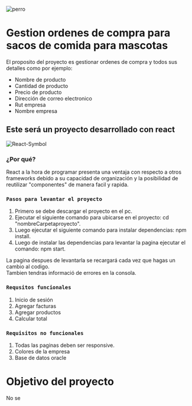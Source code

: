 ![perro](https://github.com/Jaco1416/Whathedogduin/assets/129196766/b8e8a1bd-8ddb-465f-8e02-5066eb56db65)
# Gestion ordenes de compra para sacos de comida para mascotas

El proposito del proyecto es gestionar ordenes de compra y todos sus detalles como por ejemplo:
- Nombre de producto
- Cantidad de producto
- Precio de producto
- Dirección de correo electronico
- Rut empresa
- Nombre empresa
## Este será un proyecto desarrollado con react
![React-Symbol](https://github.com/Jaco1416/Whathedogduin/assets/129196766/cb153398-66c7-48da-85ba-ef5e28a2a8fd)
### ¿Por qué?
React a la hora de programar presenta una ventaja con respecto a otros frameworks debido a su capacidad de organización y la posibilidad de reutilizar "componentes" de manera facil y rapida.

### `Pasos para levantar el proyecto`
1. Primero se debe descargar el proyecto en el pc.
2. Ejecutar el siguiente comando para ubicarse en el proyecto: cd "nombreCarpetaproyecto".
3. Luego ejecutar el siguiente comando para instalar dependencias: npm install.
4. Luego de instalar las dependencias para levantar la pagina ejecutar el comando: npm start.

La pagina despues de levantarla se recargará cada vez que hagas un cambio al codigo.\
Tambien tendras informació de errores en la consola.

### `Requsitos funcionales`
1. Inicio de sesión
2. Agregar facturas
3. Agregar productos
4. Calcular total

### `Requisitos no funcionales`

1. Todas las paginas deben ser responsive.
2. Colores de la empresa
3. Base de datos oracle

# Objetivo del proyecto
No se
